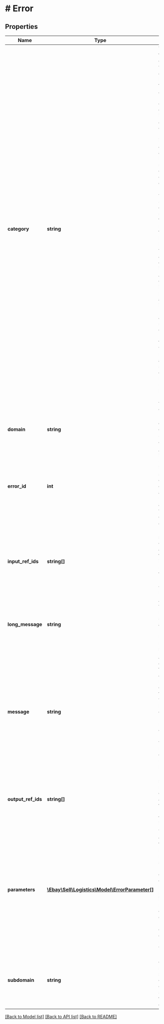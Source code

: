 # # Error

## Properties

Name | Type | Description | Notes
------------ | ------------- | ------------- | -------------
**category** | **string** | The category type for this error or warning. It takes a string that can have one of three values: Application: Indicates an exception or error occurred in the application code or at runtime. Examples include catching an exception in a service&#39;s business logic, system failures, or request errors from a dependency. Business: Used when your service or a dependent service refused to continue processing on the resource because of a business rule violation such as &amp;quot;Seller does not ship item to Antarctica&amp;quot; or &amp;quot;Buyer ineligible to purchase an alcoholic item&amp;quot;. Business errors are not syntactical input errors. Request: Used when there is anything wrong with the request, such as authentication, syntactical errors, rate limiting or missing headers, bad HTTP header values, and so on. | [optional]
**domain** | **string** | Name of the domain containing the service or application. | [optional]
**error_id** | **int** | A positive integer that uniquely identifies the specific error condition that occurred. Your application can use error codes as identifiers in your customized error-handling algorithms. | [optional]
**input_ref_ids** | **string[]** | Identifies specific request elements associated with the error, if any. inputRefId&#39;s response is format specific. For JSON, use JSONPath notation. | [optional]
**long_message** | **string** | An expanded version of message that should be around 100-200 characters long, but is not required to be such. | [optional]
**message** | **string** | An end user and app-developer friendly device agnostic message. It explains what the error or warning is, and how to fix it (in a general sense). Its value is at most 50 characters long. If applicable, the value is localized in the end user&#39;s requested locale. | [optional]
**output_ref_ids** | **string[]** | Identifies specific response elements associated with the error, if any. Path format is the same as inputRefId. | [optional]
**parameters** | [**\Ebay\Sell\Logistics\Model\ErrorParameter[]**](ErrorParameter.md) | This optional complex field type contains a list of one or more context-specific ErrorParameter objects, with each item in the list entry being a parameter (or input field name) that caused an error condition. Each ErrorParameter object consists of two fields, a name and a value. | [optional]
**subdomain** | **string** | Name of the domain&#39;s subsystem or subdivision. For example, checkout is a subdomain in the buying domain. | [optional]

[[Back to Model list]](../../README.md#models) [[Back to API list]](../../README.md#endpoints) [[Back to README]](../../README.md)
